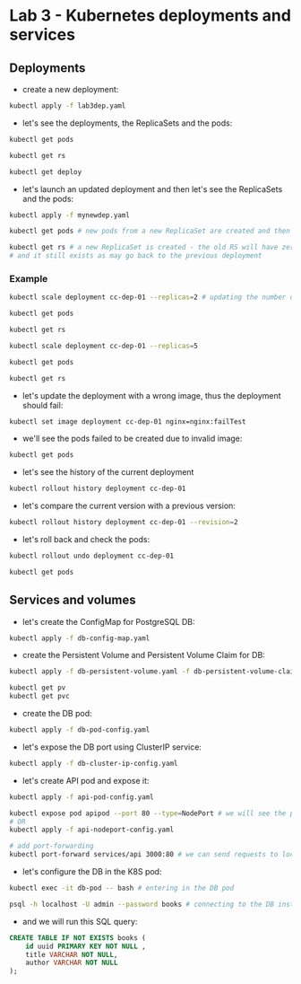 # Lab 3 - Kubernetes deployments and services
## Deployments
- create a new deployment:
```bash
kubectl apply -f lab3dep.yaml
```

- let's see the deployments, the ReplicaSets and the pods:
```bash
kubectl get pods

kubectl get rs

kubectl get deploy
```

- let's launch an updated deployment and then let's see the ReplicaSets and the pods:
```bash
kubectl apply -f mynewdep.yaml

kubectl get pods # new pods from a new ReplicaSet are created and then the old pods are killed

kubectl get rs # a new ReplicaSet is created - the old RS will have zero pods after the old pods are deleted (that's logical, right?)
# and it still exists as may go back to the previous deployment
```

### Example
```bash
kubectl scale deployment cc-dep-01 --replicas=2 # updating the number of replicas from deployment

kubectl get pods

kubectl get rs

kubectl scale deployment cc-dep-01 --replicas=5

kubectl get pods

kubectl get rs
```

- let's update the deployment with a wrong image, thus the deployment should fail:
```bash
kubectl set image deployment cc-dep-01 nginx=nginx:failTest
```

- we'll see the pods failed to be created due to invalid image:
```bash
kubectl get pods
```

- let's see the history of the current deployment
```bash
kubectl rollout history deployment cc-dep-01
```

- let's compare the current version with a previous version:
```bash
kubectl rollout history deployment cc-dep-01 --revision=2
```

- let's roll back and check the pods:
```bash
kubectl rollout undo deployment cc-dep-01

kubectl get pods
```

## Services and volumes
- let's create the ConfigMap for PostgreSQL DB:
```bash
kubectl apply -f db-config-map.yaml
```

- create the Persistent Volume and Persistent Volume Claim for DB:
```bash
kubectl apply -f db-persistent-volume.yaml -f db-persistent-volume-claim.yaml

kubectl get pv
kubectl get pvc
```

- create the DB pod:
```bash
kubectl apply -f db-pod-config.yaml
```

- let's expose the DB port using ClusterIP service:
```bash
kubectl apply -f db-cluster-ip-config.yaml
```

- let's create API pod and expose it:
```bash
kubectl apply -f api-pod-config.yaml

kubectl expose pod apipod --port 80 --type=NodePort # we will see the port used by the service, for example 80:30714/TCP
# OR
kubectl apply -f api-nodeport-config.yaml

# add port-forwarding
kubectl port-forward services/api 3000:80 # we can send requests to localhost:3000
```

- let's configure the DB in the K8S pod:
```bash
kubectl exec -it db-pod -- bash # entering in the DB pod

psql -h localhost -U admin --password books # connecting to the DB instance

```

- and we will run this SQL query:
```sql
CREATE TABLE IF NOT EXISTS books (
    id uuid PRIMARY KEY NOT NULL ,
    title VARCHAR NOT NULL,
    author VARCHAR NOT NULL
);
```